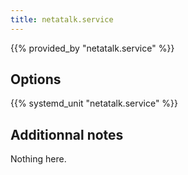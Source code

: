 ```yaml
---
title: netatalk.service
---
```


{{% provided_by "netatalk.service" %}}

## Options

{{% systemd_unit "netatalk.service" %}}

## Additionnal notes

Nothing here.